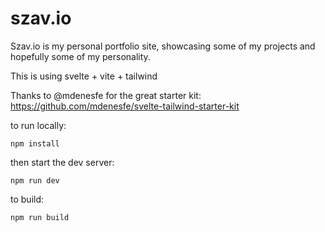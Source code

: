 # szav.io
Szav.io is my personal portfolio site, showcasing some of my projects and hopefully some of my personality.

This is using svelte + vite + tailwind

Thanks to @mdenesfe for the great starter kit:
https://github.com/mdenesfe/svelte-tailwind-starter-kit

to run locally:

```
npm install
```
then start the dev server:
```
npm run dev
```

to build:

```
npm run build
```

